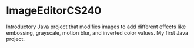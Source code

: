 # ImageEditorCS240

Introductory Java project that modifies images to add different effects like embossing, grayscale, motion blur, and inverted color values. My first Java project.
